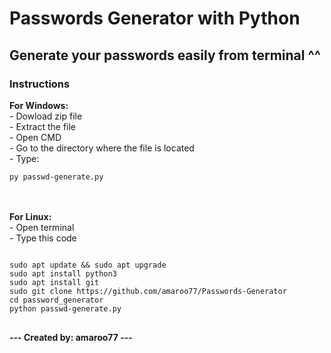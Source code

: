 <h1>Passwords Generator with Python</h1>
<h2>Generate your passwords easily from terminal ^^</h2>
<h3>Instructions</h3>
<strong>For Windows:</strong>
<br>
- Dowload zip file<br>
- Extract the file<br>
- Open CMD<br>
- Go to the directory where the file is located<br>
- Type: <br>
<pre><code>py passwd-generate.py</code></pre>
<br>
<br>
<strong>For Linux: </strong>
<br>
- Open terminal <br>
- Type this code
<pre>
<code>
sudo apt update && sudo apt upgrade
sudo apt install python3
sudo apt install git
sudo git clone https://github.com/amaroo77/Passwords-Generator
cd password_generator
python passwd-generate.py
</code>
</pre>

<strong>--- Created by: amaroo77  ---</strong>
